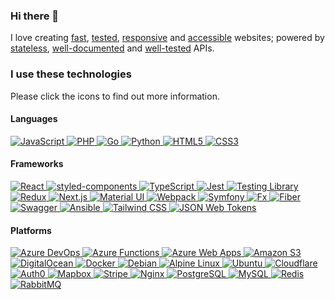### Hi there 👋

I love creating [fast](https://web.dev/measure/), [tested](https://testing-library.com/), [responsive](https://tailwindcss.com/) and [accessible](https://www.w3.org/WAI/tutorials/) websites; powered by [stateless](https://jwt.io/), [well-documented](https://swagger.io/resources/open-api/) and [well-tested](https://pkg.go.dev/testing) APIs.

### I use these technologies

<!--
<a href="">
  <picture>
    <source srcset="https://img.shields.io/badge/-0d1117?style=for-the-badge&logo=&logoColor=c9d1d9" media="(prefers-color-scheme: dark)" />
    <img src="https://img.shields.io/badge/-fff?style=for-the-badge&logo=&logoColor=24292f" alt="" />
  </picture>
</a>
-->

Please click the icons to find out more information.

#### Languages

<a href="https://developer.mozilla.org/en-US/docs/Web/JavaScript">
  <picture>
    <source srcset="https://img.shields.io/badge/JavaScript-0d1117?style=for-the-badge&logo=javascript&logoColor=c9d1d9" media="(prefers-color-scheme: dark)" />
    <img src="https://img.shields.io/badge/JavaScript-fff?style=for-the-badge&logo=javascript&logoColor=24292f" alt="JavaScript" />
  </picture>
</a>
<a href="https://www.php.net/">
  <picture>
    <source srcset="https://img.shields.io/badge/PHP-0d1117?style=for-the-badge&logo=php&logoColor=c9d1d9" media="(prefers-color-scheme: dark)" />
    <img src="https://img.shields.io/badge/PHP-fff?style=for-the-badge&logo=php&logoColor=24292f" alt="PHP" />
  </picture>
</a>
<a href="https://go.dev/">
  <picture>
    <source srcset="https://img.shields.io/badge/Go-0d1117?style=for-the-badge&logo=go&logoColor=c9d1d9" media="(prefers-color-scheme: dark)" />
    <img src="https://img.shields.io/badge/Go-fff?style=for-the-badge&logo=go&logoColor=24292f" alt="Go" />
  </picture>
</a>
<a href="https://www.python.org/">
  <picture>
    <source srcset="https://img.shields.io/badge/Python-0d1117?style=for-the-badge&logo=python&logoColor=c9d1d9" media="(prefers-color-scheme: dark)" />
    <img src="https://img.shields.io/badge/Python-fff?style=for-the-badge&logo=python&logoColor=24292f" alt="Python" />
  </picture>
</a>
<a href="https://developer.mozilla.org/en-US/docs/Web/HTML">
  <picture>
    <source srcset="https://img.shields.io/badge/HTML5-0d1117?style=for-the-badge&logo=html5&logoColor=c9d1d9" media="(prefers-color-scheme: dark)" />
    <img src="https://img.shields.io/badge/HTML5-fff?style=for-the-badge&logo=html5&logoColor=24292f" alt="HTML5" />
  </picture>
</a>
<a href="https://developer.mozilla.org/en-US/docs/Web/CSS">
  <picture>
    <source srcset="https://img.shields.io/badge/CSS3-0d1117?style=for-the-badge&logo=css3&logoColor=fff" media="(prefers-color-scheme: dark)" />
    <img src="https://img.shields.io/badge/CSS3-fff?style=for-the-badge&logo=css3&logoColor=24292f" alt="CSS3" />
  </picture>
</a>

#### Frameworks

<a href="https://reactjs.org/">
  <picture>
    <source srcset="https://img.shields.io/badge/React-0d1117?style=for-the-badge&logo=react&logoColor=c9d1d9" media="(prefers-color-scheme: dark)" />
    <img src="https://img.shields.io/badge/React-fff?style=for-the-badge&logo=react&logoColor=24292f" alt="React" />
  </picture>
</a>
<a href="https://styled-components.com/">
  <picture>
    <source srcset="https://img.shields.io/badge/styled-components-0d1117?style=for-the-badge&logo=styled-components&logoColor=c9d1d9" media="(prefers-color-scheme: dark)" />
    <img src="https://img.shields.io/badge/styled-components-fff?style=for-the-badge&logo=styled-components&logoColor=24292f" alt="styled-components" />
  </picture>
</a>
<a href="https://www.typescriptlang.org/">
  <picture>
    <source srcset="https://img.shields.io/badge/TypeScript-0d1117?style=for-the-badge&logo=typescript&logoColor=c9d1d9" media="(prefers-color-scheme: dark)" />
    <img src="https://img.shields.io/badge/TypeScript-fff?style=for-the-badge&logo=typescript&logoColor=24292f" alt="TypeScript" />
  </picture>
</a>
<a href="https://jestjs.io/">
  <picture>
    <source srcset="https://img.shields.io/badge/Jest-0d1117?style=for-the-badge&logo=jest&logoColor=c9d1d9" media="(prefers-color-scheme: dark)" />
    <img src="https://img.shields.io/badge/Jest-fff?style=for-the-badge&logo=jest&logoColor=24292f" alt="Jest" />
  </picture>
</a>
<a href="https://testing-library.com/">
  <picture>
    <source srcset="https://img.shields.io/badge/Testing_Library-0d1117?style=for-the-badge&logo=testing-library&logoColor=c9d1d9" media="(prefers-color-scheme: dark)" />
    <img src="https://img.shields.io/badge/Testing_Library-fff?style=for-the-badge&logo=testing-library&logoColor=24292f" alt="Testing Library" />
  </picture>
</a>
<a href="https://redux-toolkit.js.org/">
  <picture>
    <source srcset="https://img.shields.io/badge/Redux-0d1117?style=for-the-badge&logo=redux&logoColor=c9d1d9" media="(prefers-color-scheme: dark)" />
    <img src="https://img.shields.io/badge/Redux-fff?style=for-the-badge&logo=redux&logoColor=24292f" alt="Redux" />
  </picture>
</a>
<a href="https://nextjs.org/">
  <picture>
    <source srcset="https://img.shields.io/badge/Next.js-0d1117?style=for-the-badge&logo=next.js&logoColor=c9d1d9" media="(prefers-color-scheme: dark)" />
    <img src="https://img.shields.io/badge/Next.js-fff?style=for-the-badge&logo=next.js&logoColor=24292f" alt="Next.js" />
  </picture>
</a>
<a href="https://mui.com/">
  <picture>
    <source srcset="https://img.shields.io/badge/Material--UI-0d1117?style=for-the-badge&logo=mui&logoColor=c9d1d9" media="(prefers-color-scheme: dark)" />
    <img src="https://img.shields.io/badge/Material--UI-fff?style=for-the-badge&logo=mui&logoColor=24292f" alt="Material UI" />
  </picture>
</a>
<a href="https://webpack.js.org/">
  <picture>
    <source srcset="https://img.shields.io/badge/Webpack-0d1117?style=for-the-badge&logo=webpack&logoColor=c9d1d9" media="(prefers-color-scheme: dark)" />
    <img src="https://img.shields.io/badge/Webpack-fff?style=for-the-badge&logo=webpack&logoColor=24292f" alt="Webpack" />
  </picture>
</a>
<a href="https://symfony.com/">
  <picture>
    <source srcset="https://img.shields.io/badge/Symfony-0d1117?style=for-the-badge&logo=symfony&logoColor=c9d1d9" media="(prefers-color-scheme: dark)" />
    <img src="https://img.shields.io/badge/Symfony-fff?style=for-the-badge&logo=symfony&logoColor=24292f" alt="Symfony" />
  </picture>
</a>
<a href="https://pkg.go.dev/go.uber.org/fx">
  <picture>
    <source srcset="https://img.shields.io/badge/Fx-0d1117?style=for-the-badge&logo=go&logoColor=c9d1d9" media="(prefers-color-scheme: dark)" />
    <img src="https://img.shields.io/badge/Fx-fff?style=for-the-badge&logo=go&logoColor=24292f" alt="Fx" />
  </picture>
</a>
<a href="https://gofiber.io/">
  <picture>
    <source srcset="https://img.shields.io/badge/Fiber-0d1117?style=for-the-badge&logo=go&logoColor=c9d1d9" media="(prefers-color-scheme: dark)" />
    <img src="https://img.shields.io/badge/Fiber-fff?style=for-the-badge&logo=go&logoColor=24292f" alt="Fiber" />
  </picture>
</a>
<a href="https://swagger.io/resources/open-api/">
  <picture>
    <source srcset="https://img.shields.io/badge/Swagger-0d1117?style=for-the-badge&logo=swagger&logoColor=c9d1d9" media="(prefers-color-scheme: dark)" />
    <img src="https://img.shields.io/badge/Swagger-fff?style=for-the-badge&logo=swagger&logoColor=24292f" alt="Swagger" />
  </picture>
</a>
<a href="https://www.ansible.com/">
  <picture>
    <source srcset="https://img.shields.io/badge/Ansible-0d1117?style=for-the-badge&logo=ansible&logoColor=c9d1d9" media="(prefers-color-scheme: dark)" />
    <img src="https://img.shields.io/badge/Ansible-fff?style=for-the-badge&logo=ansible&logoColor=24292f" alt="Ansible" />
  </picture>
</a>
<a href="https://tailwindcss.com/">
  <picture>
    <source srcset="https://img.shields.io/badge/Tailwind_CSS-0d1117?style=for-the-badge&logo=tailwind-css&logoColor=c9d1d9" media="(prefers-color-scheme: dark)" />
    <img src="https://img.shields.io/badge/Tailwind_CSS-fff?style=for-the-badge&logo=tailwind-css&logoColor=24292f" alt="Tailwind CSS" />
  </picture>
</a>
<a href="https://jwt.io/">
  <picture>
    <source srcset="https://img.shields.io/badge/JSON_Web_Tokens-0d1117?style=for-the-badge&logo=json-web-tokens&logoColor=fff" media="(prefers-color-scheme: dark)" />
    <img src="https://img.shields.io/badge/JSON_Web_Tokens-fff?style=for-the-badge&logo=json-web-tokens&logoColor=24292f" alt="JSON Web Tokens" />
  </picture>
</a>

#### Platforms

<a href="https://azure.microsoft.com/en-us/products/devops/">
  <picture>
    <source srcset="https://img.shields.io/badge/Azure_DevOps-0d1117?style=for-the-badge&logo=azure-devops&logoColor=c9d1d9" media="(prefers-color-scheme: dark)" />
    <img src="https://img.shields.io/badge/Azure_DevOps-fff?style=for-the-badge&logo=azure-devops&logoColor=24292f" alt="Azure DevOps" />
  </picture>
</a>
<a href="https://azure.microsoft.com/en-gb/products/functions/">
  <picture>
    <source srcset="https://img.shields.io/badge/Azure_Functions-0d1117?style=for-the-badge&logo=azurefunctions&logoColor=c9d1d9" media="(prefers-color-scheme: dark)" />
    <img src="https://img.shields.io/badge/Azure_Functions-fff?style=for-the-badge&logo=azurefunctions&logoColor=24292f" alt="Azure Functions" />
  </picture>
</a>
<a href="https://azure.microsoft.com/en-gb/products/app-service/web/">
  <picture>
    <source srcset="https://img.shields.io/badge/Azure_Web_Apps-0d1117?style=for-the-badge&logo=microsoft-azure&logoColor=c9d1d9" media="(prefers-color-scheme: dark)" />
    <img src="https://img.shields.io/badge/Azure_Web_Apps-fff?style=for-the-badge&logo=microsoft-azure&logoColor=24292f" alt="Azure Web Apps" />
  </picture>
</a>
<a href="https://aws.amazon.com/s3/">
  <picture>
    <source srcset="https://img.shields.io/badge/Amazon_S3-0d1117?style=for-the-badge&logo=amazon-s3&logoColor=c9d1d9" media="(prefers-color-scheme: dark)" />
    <img src="https://img.shields.io/badge/Amazon_S3-fff?style=for-the-badge&logo=amazon-s3&logoColor=24292f" alt="Amazon S3" />
  </picture>
</a>
<a href="https://www.digitalocean.com/">
  <picture>
    <source srcset="https://img.shields.io/badge/DigitalOcean-0d1117?style=for-the-badge&logo=digitalocean&logoColor=c9d1d9" media="(prefers-color-scheme: dark)" />
    <img src="https://img.shields.io/badge/DigitalOcean-fff?style=for-the-badge&logo=digitalocean&logoColor=24292f" alt="DigitalOcean" />
  </picture>
</a>
<a href="https://www.docker.com/">
  <picture>
    <source srcset="https://img.shields.io/badge/Docker-0d1117?style=for-the-badge&logo=docker&logoColor=c9d1d9" media="(prefers-color-scheme: dark)" />
    <img src="https://img.shields.io/badge/Docker-fff?style=for-the-badge&logo=docker&logoColor=24292f" alt="Docker" />
  </picture>
</a>
<a href="https://www.debian.org/">
  <picture>
    <source srcset="https://img.shields.io/badge/Debian-0d1117?style=for-the-badge&logo=debian&logoColor=c9d1d9" media="(prefers-color-scheme: dark)" />
    <img src="https://img.shields.io/badge/Debian-fff?style=for-the-badge&logo=debian&logoColor=24292f" alt="Debian" />
  </picture>
</a>
<a href="https://alpinelinux.org/">
  <picture>
    <source srcset="https://img.shields.io/badge/Alpine_Linux-0d1117?style=for-the-badge&logo=alpine-linux&logoColor=c9d1d9" media="(prefers-color-scheme: dark)" />
    <img src="https://img.shields.io/badge/Alpine_Linux-fff?style=for-the-badge&logo=alpine-linux&logoColor=24292f" alt="Alpine Linux" />
  </picture>
</a>
<a href="https://ubuntu.com/">
  <picture>
    <source srcset="https://img.shields.io/badge/Ubuntu-0d1117?style=for-the-badge&logo=ubuntu&logoColor=c9d1d9" media="(prefers-color-scheme: dark)" />
    <img src="https://img.shields.io/badge/Ubuntu-fff?style=for-the-badge&logo=ubuntu&logoColor=24292f" alt="Ubuntu" />
  </picture>
</a>
<a href="https://www.cloudflare.com/">
  <picture>
    <source srcset="https://img.shields.io/badge/Cloudflare-0d1117?style=for-the-badge&logo=cloudflare&logoColor=c9d1d9" media="(prefers-color-scheme: dark)" />
    <img src="https://img.shields.io/badge/Cloudflare-fff?style=for-the-badge&logo=cloudflare&logoColor=24292f" alt="Cloudflare" />
  </picture>
</a>
<a href="https://auth0.com/">
  <picture>
    <source srcset="https://img.shields.io/badge/Auth0-0d1117?style=for-the-badge&logo=auth0&logoColor=c9d1d9" media="(prefers-color-scheme: dark)" />
    <img src="https://img.shields.io/badge/Auth0-fff?style=for-the-badge&logo=auth0&logoColor=24292f" alt="Auth0" />
  </picture>
</a>
<a href="https://www.mapbox.com/">
  <picture>
    <source srcset="https://img.shields.io/badge/Mapbox-0d1117?style=for-the-badge&logo=mapbox&logoColor=c9d1d9" media="(prefers-color-scheme: dark)" />
    <img src="https://img.shields.io/badge/Mapbox-fff?style=for-the-badge&logo=mapbox&logoColor=24292f" alt="Mapbox" />
  </picture>
</a>
<a href="https://stripe.com/">
  <picture>
    <source srcset="https://img.shields.io/badge/Stripe-0d1117?style=for-the-badge&logo=stripe&logoColor=c9d1d9" media="(prefers-color-scheme: dark)" />
    <img src="https://img.shields.io/badge/Stripe-fff?style=for-the-badge&logo=stripe&logoColor=24292f" alt="Stripe" />
  </picture>
</a>
</a>
<a href="https://www.nginx.com/">
  <picture>
    <source srcset="https://img.shields.io/badge/Nginx-0d1117?style=for-the-badge&logo=nginx&logoColor=c9d1d9" media="(prefers-color-scheme: dark)" />
    <img src="https://img.shields.io/badge/Nginx-fff?style=for-the-badge&logo=nginx&logoColor=24292f" alt="Nginx" />
  </picture>
</a>
<a href="https://www.postgresql.org/">
  <picture>
    <source srcset="https://img.shields.io/badge/PostgreSQL-0d1117?style=for-the-badge&logo=postgresql&logoColor=c9d1d9" media="(prefers-color-scheme: dark)" />
    <img src="https://img.shields.io/badge/PostgreSQL-fff?style=for-the-badge&logo=postgresql=&logoColor=24292f" alt="PostgreSQL" />
  </picture>
</a>
<a href="https://www.mysql.com/">
  <picture>
    <source srcset="https://img.shields.io/badge/MySQL-0d1117?style=for-the-badge&logo=mysql&logoColor=c9d1d9" media="(prefers-color-scheme: dark)" />
    <img src="https://img.shields.io/badge/MySQL-fff?style=for-the-badge&logo=mysql=&logoColor=24292f" alt="MySQL" />
  </picture>
</a>
<a href="https://redis.io/">
  <picture>
    <source srcset="https://img.shields.io/badge/Redis-0d1117?style=for-the-badge&logo=redis&logoColor=c9d1d9" media="(prefers-color-scheme: dark)" />
    <img src="https://img.shields.io/badge/Redis-fff?style=for-the-badge&logo=redis&logoColor=24292f" alt="Redis" />
  </picture>
</a>
<a href="https://www.rabbitmq.com/">
  <picture>
    <source srcset="https://img.shields.io/badge/RabbitMQ-0d1117?style=for-the-badge&logo=rabbitmq&logoColor=c9d1d9" media="(prefers-color-scheme: dark)" />
    <img src="https://img.shields.io/badge/RabbitMQ-fff?style=for-the-badge&logo=rabbitmq&logoColor=24292f" alt="RabbitMQ" />
  </picture>
</a>
